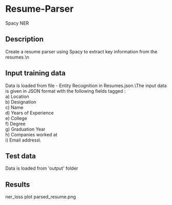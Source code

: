# Resume-Parser 
Spacy NER

## Description

Create a resume parser using Spacy to extract key information from the resumes.\n 

## Input training data
Data is loaded from file - Entity Recognition in Resumes.json.\The input data is given in JSON format with the following fields tagged :\
      a)	Location\
      b)	Designation\
      c)	Name\
      d)	Years of Experience\
      e)	College\
      f)	Degree\
      g)	Graduation Year\
      h)	Companies worked at\
      i)	Email address\    

## Test data
Data is loaded from 'output' folder

## Results
ner_loss plot
parsed_resume.png
